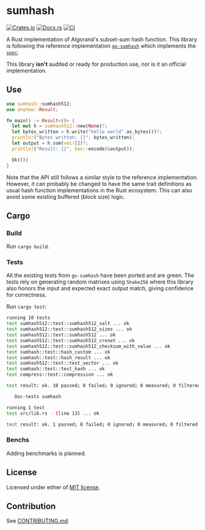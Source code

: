 # sumhash

[![Crates.io](https://img.shields.io/crates/v/sumhash.svg)](https://crates.io/crates/sumhash)
[![Docs.rs](https://docs.rs/sumhash/badge.svg)](https://docs.rs/sumhash)
[![CI](https://github.com/jsign/sumhash/workflows/CI/badge.svg)](https://github.com/jsign/sumhash/actions)

A Rust implementation of Algorand's subset-sum hash function.
This library is following the reference implementation [`go-sumhash`](https://github.com/algorand/go-sumhash
) which implements the [`spec`](https://github.com/algorand/go-sumhash/blob/master/spec/sumhash-spec.pdf
).

This library **isn't** audited or ready for production use, nor is it an official implementation.

## Use

```rust
use sumhash::sumhash512;
use anyhow::Result;

fn main() -> Result<()> {
  let mut h = sumhash512::new(None)?;
  let bytes_written = h.write("hello world".as_bytes())?;
  println!("Bytes written: {}", bytes_written);
  let output = h.sum(vec![])?;
  println!("Result: {}", hex::encode(&output));

  Ok(())
}
```

Note that the API still follows a similar style to the reference implementation. However, it can probably be changed to have the same trait definitions as usual hash function implementations in the Rust ecosystem. This can also avoid some existing buffered (block size) logic.

## Cargo

### Build

Run `cargo build`.

### Tests

All the existing tests from `go-sumhash` have been ported and are green. The tests rely on generating random matrixes using `Shake256` where this library also honors the input and expected exact output match, giving confidence for correctness.

Run `cargo test`:

```bash
running 10 tests
test sumhash512::test::sumhash512_salt ... ok
test sumhash512::test::sumhash512_sizes ... ok
test sumhash512::test::sumhash512 ... ok
test sumhash512::test::sumhash512_creset ... ok
test sumhash512::test::sumhash512_checksum_with_value ... ok
test sumhash::test::hash_custom ... ok
test sumhash::test::hash_result ... ok
test sumhash512::test::test_vector ... ok
test sumhash::test::test_hash ... ok
test compress::test::compression ... ok

test result: ok. 10 passed; 0 failed; 0 ignored; 0 measured; 0 filtered out; finished in 0.96s

   Doc-tests sumhash

running 1 test
test src/lib.rs - (line 13) ... ok

test result: ok. 1 passed; 0 failed; 0 ignored; 0 measured; 0 filtered out; finished in 0.20s
```

### Benchs

Adding benchmarks is planned.

## License

Licensed under either of [MIT license](LICENSE-MIT).

## Contribution

See [CONTRIBUTING.md](CONTRIBUTING.md).
